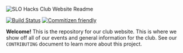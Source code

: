 ![SLO Hacks Club Website Readme](https://user-images.githubusercontent.com/986543/38965768-6dff54e2-4333-11e8-92c1-7ebdc0e1ff1e.png)

[![Build Status](https://travis-ci.org/slohacks/recruiting.svg?branch=master)](https://travis-ci.org/slohacks/recruiting)
[![Commitizen friendly](https://img.shields.io/badge/commitizen-friendly-brightgreen.svg)](http://commitizen.github.io/cz-cli/)

__Welcome!__ This is the repository for our club website. This is where we show off all of our events and general information for the club. See our `CONTRIBUTING` document to learn more about this project.
